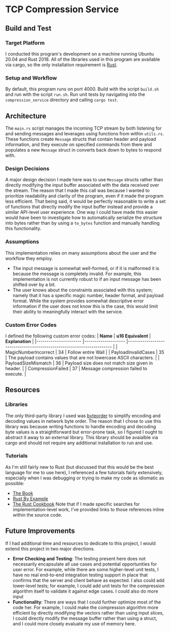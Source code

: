 # TCP Compression Service
## Build and Test
### Target Platform
I conducted this program's development on a machine running Ubuntu 20.04 and Rust 2018.
All of the libraries used in this program are available via cargo, so the only installation
requirement is [Rust](https://www.rust-lang.org/tools/install). 
### Setup and Workflow
By default, this program runs on port 4000. 
Build with the script `build.sh` and run with the script `run.sh`. Run unit tests by navigating into the
`compression_service` directory and calling `cargo test`. 
## Architecture
The `main.rs` script manages the incoming TCP stream by both listening for and sending messages and
leverages using functions from within `utils.rs`. These functions create `Message` structs that contain
header and payload information, and they execute on specified commands from there and populates a new
`Message` struct in converts back down to bytes to respond with.
### Design Decisions
A major design decision I made here was to use `Message` structs rather than directly modifying the input
buffer associated with the data received over the stream. The reason that I made this call was because I
wanted to prioritize readability and clarity of the program, even if it made the program less efficient. That
being said, it would be perfectly reasonable to write a set of functions that directly modify the input
buffer instead and provide a similar API-level user experience. One way I could have made this easier would
have been to investigate how to automatically serialize the structure into bytes rather than by using a
`to_bytes` function and manually handling this functionality.
### Assumptions
This implementation relies on many assumptions about the user and the workflow they employ.
- The input message is somewhat well-formed, or if it is malformed it is
because the message is completely invalid. For example, this implementation
is not currently robust to if an input message has been shifted over by a bit.
- The user knows about the constraints associated with this system; namely that
it has a specific magic number, header format, and payload format. While the system provides somewhat
descriptive error information if the user does not know this is the case, this would limit their
ability to meaningfully interact with the service.

### Custom Error Codes
I defined the following custom error codes:
| **Name**             	| **u16 Equivalent** 	| **Explanation**                                                      	|
|----------------------	|--------------------	|----------------------------------------------------------------------	|
| MagicNumberIncorrect 	| 34                 	| Follow entire Wall                                                   	|
| PayloadInvalidCases  	| 35                 	| The payload contains values that are not lowercase ASCII characters. 	|
| PayloadSizeMismatch  	| 36                 	| Payload size does not match size given in header.                    	|
| CompressionFailed    	| 37                 	| Message compression failed to execute.                               	|

## Resources
### Libraries
The only third-party library I used was [byteorder](https://docs.rs/byteorder/1.0.0/byteorder/index.html)
to simplify encoding and decoding values in network byte order. The reason that I chose to use this library
was because writing functions to handle encoding and decoding byte values is a straightforward but error-prone
task, so I figured I ought to abstract it away to an external library. This library should be avaialble via cargo
and should not require any additional installation to run and use.
### Tutorials
As I'm still fairly new to Rust (but discussed that this would be the best language for me to use here),
I referenced a few tutorials fairly extensively, especially when I was debugging or trying to make my code
as idiomatic as possible:
- [The Book](https://doc.rust-lang.org/book/)
- [Rust By Example](https://doc.rust-lang.org/stable/rust-by-example/index.html)
- [The Rust Cookbook](https://rust-lang-nursery.github.io/rust-cookbook/)
Note that if I made specific searches for implementation-level work, I've provided links to those references inline within the source code.

## Future Improvements
If I had additional time and resources to dedicate to this project, I would extend this project in two major directions.

- **Error Checking and Testing**: The testing present here does not necessarily encapsulate all use cases and potential opportunities
for user error. For example, while there are some higher-level unit tests, I have no real end-to-end integration testing support
in place that confirms that the server and client behave as expected. I also could add lower-level tests; for example, I could
add unit tests for the compression algorithm itself to validate it against edge cases. I could also do more input 
- **Functionality**: There are ways that I could further optimize most of the code her. For example, I could make the compression algorithm
more efficient by directly modifying the vectors rather than using input slices, I could directly modify the message buffer
rather than using a struct, and I could more closely evaluate my use of memory here.

